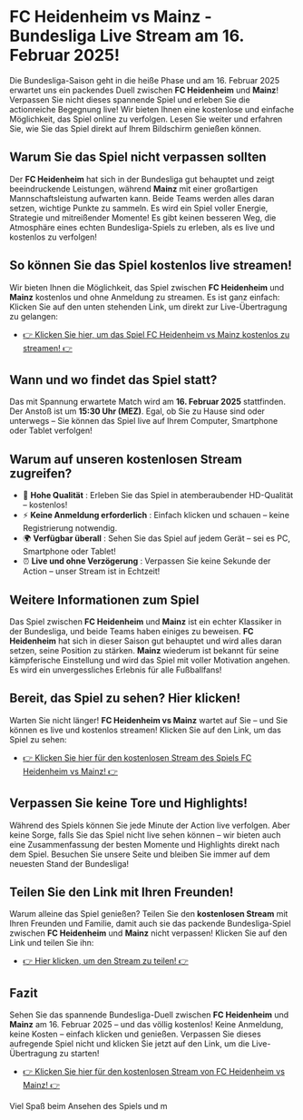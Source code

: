 # FC Heidenheim vs Mainz - Bundesliga Live Stream am 16. Februar 2025!

Die Bundesliga-Saison geht in die heiße Phase und am 16. Februar 2025 erwartet uns ein packendes Duell zwischen **FC Heidenheim** und **Mainz**! Verpassen Sie nicht dieses spannende Spiel und erleben Sie die actionreiche Begegnung live! Wir bieten Ihnen eine kostenlose und einfache Möglichkeit, das Spiel online zu verfolgen. Lesen Sie weiter und erfahren Sie, wie Sie das Spiel direkt auf Ihrem Bildschirm genießen können.

## Warum Sie das Spiel nicht verpassen sollten

Der **FC Heidenheim** hat sich in der Bundesliga gut behauptet und zeigt beeindruckende Leistungen, während **Mainz** mit einer großartigen Mannschaftsleistung aufwarten kann. Beide Teams werden alles daran setzen, wichtige Punkte zu sammeln. Es wird ein Spiel voller Energie, Strategie und mitreißender Momente! Es gibt keinen besseren Weg, die Atmosphäre eines echten Bundesliga-Spiels zu erleben, als es live und kostenlos zu verfolgen!

## So können Sie das Spiel kostenlos live streamen!

Wir bieten Ihnen die Möglichkeit, das Spiel zwischen **FC Heidenheim** und **Mainz** kostenlos und ohne Anmeldung zu streamen. Es ist ganz einfach: Klicken Sie auf den unten stehenden Link, um direkt zur Live-Übertragung zu gelangen:

- [👉 Klicken Sie hier, um das Spiel FC Heidenheim vs Mainz kostenlos zu streamen! 👉](https://tinyurl.com/livestreamfreeo?st=FC+Heidenheim+vs+Mainz&si=ghc)

## Wann und wo findet das Spiel statt?

Das mit Spannung erwartete Match wird am **16. Februar 2025** stattfinden. Der Anstoß ist um **15:30 Uhr (MEZ)**. Egal, ob Sie zu Hause sind oder unterwegs – Sie können das Spiel live auf Ihrem Computer, Smartphone oder Tablet verfolgen!

## Warum auf unseren kostenlosen Stream zugreifen?

- 🎥 **Hohe Qualität** : Erleben Sie das Spiel in atemberaubender HD-Qualität – kostenlos!
- ⚡ **Keine Anmeldung erforderlich** : Einfach klicken und schauen – keine Registrierung notwendig.
- 🌍 **Verfügbar überall** : Sehen Sie das Spiel auf jedem Gerät – sei es PC, Smartphone oder Tablet!
- ⏰ **Live und ohne Verzögerung** : Verpassen Sie keine Sekunde der Action – unser Stream ist in Echtzeit!

## Weitere Informationen zum Spiel

Das Spiel zwischen **FC Heidenheim** und **Mainz** ist ein echter Klassiker in der Bundesliga, und beide Teams haben einiges zu beweisen. **FC Heidenheim** hat sich in dieser Saison gut behauptet und wird alles daran setzen, seine Position zu stärken. **Mainz** wiederum ist bekannt für seine kämpferische Einstellung und wird das Spiel mit voller Motivation angehen. Es wird ein unvergessliches Erlebnis für alle Fußballfans!

## Bereit, das Spiel zu sehen? Hier klicken!

Warten Sie nicht länger! **FC Heidenheim vs Mainz** wartet auf Sie – und Sie können es live und kostenlos streamen! Klicken Sie auf den Link, um das Spiel zu sehen:

- [👉 Klicken Sie hier für den kostenlosen Stream des Spiels FC Heidenheim vs Mainz! 👉](https://tinyurl.com/livestreamfreeo?st=FC+Heidenheim+vs+Mainz&si=ghc)

## Verpassen Sie keine Tore und Highlights!

Während des Spiels können Sie jede Minute der Action live verfolgen. Aber keine Sorge, falls Sie das Spiel nicht live sehen können – wir bieten auch eine Zusammenfassung der besten Momente und Highlights direkt nach dem Spiel. Besuchen Sie unsere Seite und bleiben Sie immer auf dem neuesten Stand der Bundesliga!

## Teilen Sie den Link mit Ihren Freunden!

Warum alleine das Spiel genießen? Teilen Sie den **kostenlosen Stream** mit Ihren Freunden und Familie, damit auch sie das packende Bundesliga-Spiel zwischen **FC Heidenheim** und **Mainz** nicht verpassen! Klicken Sie auf den Link und teilen Sie ihn:

- [👉 Hier klicken, um den Stream zu teilen! 👉](https://tinyurl.com/livestreamfreeo?st=FC+Heidenheim+vs+Mainz&si=ghc)

## Fazit

Sehen Sie das spannende Bundesliga-Duell zwischen **FC Heidenheim** und **Mainz** am 16. Februar 2025 – und das völlig kostenlos! Keine Anmeldung, keine Kosten – einfach klicken und genießen. Verpassen Sie dieses aufregende Spiel nicht und klicken Sie jetzt auf den Link, um die Live-Übertragung zu starten!

- [👉 Klicken Sie hier für den kostenlosen Stream von FC Heidenheim vs Mainz! 👉](https://tinyurl.com/livestreamfreeo?st=FC+Heidenheim+vs+Mainz&si=ghc)

Viel Spaß beim Ansehen des Spiels und m
